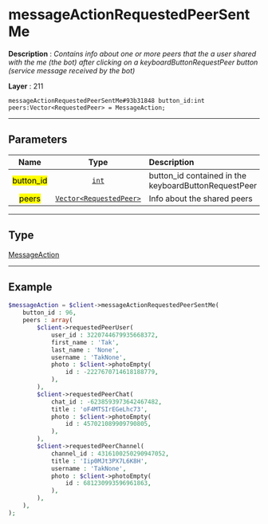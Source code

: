 # messageActionRequestedPeerSentMe

**Description** : *Contains info about one or more peers that the a user shared with the me \(the bot\) after clicking on a keyboardButtonRequestPeer button \(service message received by the bot\)*

**Layer** : 211

```tl
messageActionRequestedPeerSentMe#93b31848 button_id:int peers:Vector<RequestedPeer> = MessageAction;
```

---

## Parameters

| Name | Type | Description |
| :---: | :---: | :--- |
| <mark>button_id</mark> | [`int`](type/int) | button_id contained in the keyboardButtonRequestPeer |
| <mark>peers</mark> | [`Vector<RequestedPeer>`](type/RequestedPeer) | Info about the shared peers |

---

## Type

[MessageAction](type/MessageAction)

---

## Example

```php
$messageAction = $client->messageActionRequestedPeerSentMe(
	button_id : 96,
	peers : array(
		$client->requestedPeerUser(
			user_id : 3220744679935668372,
			first_name : 'Tak',
			last_name : 'None',
			username : 'TakNone',
			photo : $client->photoEmpty(
				id : -2227670714618188779,
			),
		),
		$client->requestedPeerChat(
			chat_id : -6238593973642467482,
			title : 'oF4MTSIrEGeLhc73',
			photo : $client->photoEmpty(
				id : 457021089909790805,
			),
		),
		$client->requestedPeerChannel(
			channel_id : 4316100250290947052,
			title : 'Iip0MJt3PX7L6K8H',
			username : 'TakNone',
			photo : $client->photoEmpty(
				id : 681230993596961863,
			),
		),
	),
);
```